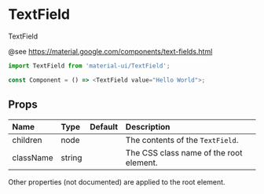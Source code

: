 TextField
=========

TextField

@see https://material.google.com/components/text-fields.html

```js
import TextField from 'material-ui/TextField';

const Component = () => <TextField value="Hello World">;
```

Props
-----


| Name | Type | Default | Description |
|:-----|:-----|:-----|:-----|
| children | node |  |  The contents of the `TextField`. |
| className | string |  |  The CSS class name of the root element. |

Other properties (not documented) are applied to the root element.
